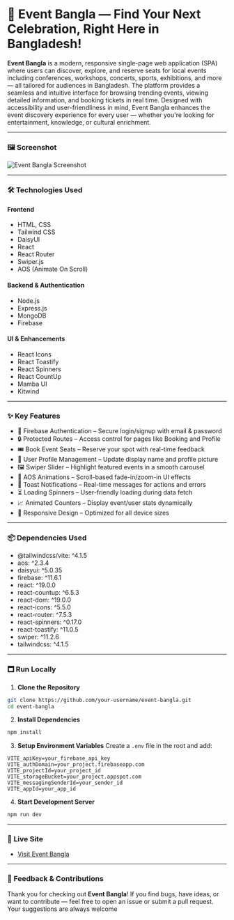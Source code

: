 # 🎉 Event Bangla — Find Your Next Celebration, Right Here in Bangladesh!

**Event Bangla** is a modern, responsive single-page web application (SPA) where users can discover, explore, and reserve seats for local events including conferences, workshops, concerts, sports, exhibitions, and more — all tailored for audiences in Bangladesh. The platform provides a seamless and intuitive interface for browsing trending events, viewing detailed information, and booking tickets in real time. Designed with accessibility and user-friendliness in mind, Event Bangla enhances the event discovery experience for every user — whether you're looking for entertainment, knowledge, or cultural enrichment.

---

### 🖼️ Screenshot

![Event Bangla Screenshot](https://i.ibb.co/Kxj6gcFR/Fire-Shot-Capture-013-Home-eventbangla-netlify-app.png)


---

### 🛠️ Technologies Used

#### Frontend

* HTML, CSS
* Tailwind CSS
* DaisyUI
* React
* React Router
* Swiper.js
* AOS (Animate On Scroll)

#### Backend & Authentication

* Node.js
* Express.js
* MongoDB
* Firebase

#### UI & Enhancements

* React Icons
* React Toastify
* React Spinners
* React CountUp
* Mamba UI
* Kitwind

---

### ✨ Key Features

* 🔐 Firebase Authentication – Secure login/signup with email & password
* 🔒 Protected Routes – Access control for pages like Booking and Profile
* 🎟️ Book Event Seats – Reserve your spot with real-time feedback
* 👤 User Profile Management – Update display name and profile picture
* 🖼️ Swiper Slider – Highlight featured events in a smooth carousel
* 🎥 AOS Animations – Scroll-based fade-in/zoom-in UI effects
* 🍞 Toast Notifications – Real-time messages for actions and errors
* ⏳ Loading Spinners – User-friendly loading during data fetch
* 📈 Animated Counters – Display event/user stats dynamically
* 📱 Responsive Design – Optimized for all device sizes

---

### 📦 Dependencies Used

* @tailwindcss/vite: ^4.1.5
* aos: ^2.3.4
* daisyui: ^5.0.35
* firebase: ^11.6.1
* react: ^19.0.0
* react-countup: ^6.5.3
* react-dom: ^19.0.0
* react-icons: ^5.5.0
* react-router: ^7.5.3
* react-spinners: ^0.17.0
* react-toastify: ^11.0.5
* swiper: ^11.2.6
* tailwindcss: ^4.1.5

---

### 🗖️ Run Locally

1. **Clone the Repository**

```bash
git clone https://github.com/your-username/event-bangla.git
cd event-bangla
```

2. **Install Dependencies**

```bash
npm install
```

3. **Setup Environment Variables**
   Create a `.env` file in the root and add:

```env
VITE_apiKey=your_firebase_api_key
VITE_authDomain=your_project.firebaseapp.com
VITE_projectId=your_project_id
VITE_storageBucket=your_project.appspot.com
VITE_messagingSenderId=your_sender_id
VITE_appId=your_app_id
```

4. **Start Development Server**

```bash
npm run dev
```

---

### 🔗 Live Site

* [Visit Event Bangla](https://eventbangla.netlify.app/)

---

### 💬 Feedback & Contributions

Thank you for checking out **Event Bangla**!
If you find bugs, have ideas, or want to contribute — feel free to open an issue or submit a pull request.
Your suggestions are always welcome
